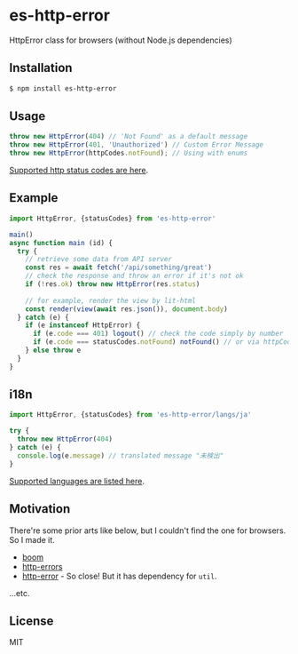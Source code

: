 # es-http-error

HttpError class for browsers (without Node.js dependencies)

## Installation

```bash
$ npm install es-http-error
```

## Usage

```javascript
throw new HttpError(404) // 'Not Found' as a default message
throw new HttpError(401, 'Unauthorized') // Custom Error Message
throw new HttpError(httpCodes.notFound); // Using with enums
```

[Supported http status codes are here](index.js).


## Example

```javascript
import HttpError, {statusCodes} from 'es-http-error'

main()
async function main (id) {
  try {
    // retrieve some data from API server
    const res = await fetch('/api/something/great')
    // check the response and throw an error if it's not ok
    if (!res.ok) throw new HttpError(res.status)
    
    // for example, render the view by lit-html
    const render(view(await res.json()), document.body)
  } catch (e) {
    if (e instanceof HttpError) {
      if (e.code === 401) logout() // check the code simply by number
      if (e.code === statusCodes.notFound) notFound() // or via httpCodes
    } else throw e
  }
}
```

## i18n

```javascript
import HttpError, {statusCodes} from 'es-http-error/langs/ja'

try {
  throw new HttpError(404)
} catch (e) {
  console.log(e.message) // translated message "未検出"
}
```

[Supported languages are listed here](langs/).

## Motivation

There're some prior arts like below, but I couldn't find the one for browsers. So I made it.

- [boom](https://github.com/hapijs/boom)
- [http-errors](https://github.com/jshttp/http-errors)
- [http-error](https://github.com/c9/node-http-error) - So close! But it has dependency for `util`.

...etc.

## License

MIT
